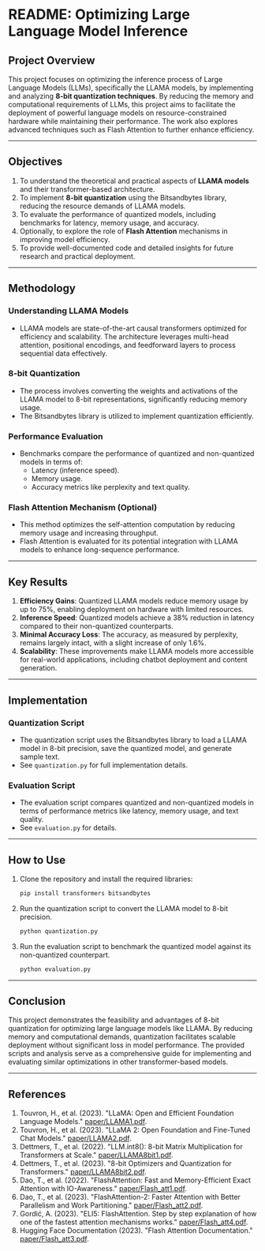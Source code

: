 # README: Optimizing Large Language Model Inference

## **Project Overview**
This project focuses on optimizing the inference process of Large Language Models (LLMs), specifically the LLAMA models, by implementing and analyzing **8-bit quantization techniques**. By reducing the memory and computational requirements of LLMs, this project aims to facilitate the deployment of powerful language models on resource-constrained hardware while maintaining their performance. The work also explores advanced techniques such as Flash Attention to further enhance efficiency.

---

## **Objectives**
1. To understand the theoretical and practical aspects of **LLAMA models** and their transformer-based architecture.
2. To implement **8-bit quantization** using the Bitsandbytes library, reducing the resource demands of LLAMA models.
3. To evaluate the performance of quantized models, including benchmarks for latency, memory usage, and accuracy.
4. Optionally, to explore the role of **Flash Attention** mechanisms in improving model efficiency.
5. To provide well-documented code and detailed insights for future research and practical deployment.

---

## **Methodology**

### **Understanding LLAMA Models**
- LLAMA models are state-of-the-art causal transformers optimized for efficiency and scalability. The architecture leverages multi-head attention, positional encodings, and feedforward layers to process sequential data effectively.

### **8-bit Quantization**
- The process involves converting the weights and activations of the LLAMA model to 8-bit representations, significantly reducing memory usage.
- The Bitsandbytes library is utilized to implement quantization efficiently.

### **Performance Evaluation**
- Benchmarks compare the performance of quantized and non-quantized models in terms of:
  - Latency (inference speed).
  - Memory usage.
  - Accuracy metrics like perplexity and text quality.

### **Flash Attention Mechanism** (Optional)
- This method optimizes the self-attention computation by reducing memory usage and increasing throughput.
- Flash Attention is evaluated for its potential integration with LLAMA models to enhance long-sequence performance.

---

## **Key Results**
1. **Efficiency Gains**: Quantized LLAMA models reduce memory usage by up to 75%, enabling deployment on hardware with limited resources.
2. **Inference Speed**: Quantized models achieve a 38% reduction in latency compared to their non-quantized counterparts.
3. **Minimal Accuracy Loss**: The accuracy, as measured by perplexity, remains largely intact, with a slight increase of only 1.6%.
4. **Scalability**: These improvements make LLAMA models more accessible for real-world applications, including chatbot deployment and content generation.

---

## **Implementation**

### **Quantization Script**
- The quantization script uses the Bitsandbytes library to load a LLAMA model in 8-bit precision, save the quantized model, and generate sample text.
- See `quantization.py` for full implementation details.

### **Evaluation Script**
- The evaluation script compares quantized and non-quantized models in terms of performance metrics like latency, memory usage, and text quality.
- See `evaluation.py` for details.

---

## **How to Use**
1. Clone the repository and install the required libraries:
   ```bash
   pip install transformers bitsandbytes
   ```
2. Run the quantization script to convert the LLAMA model to 8-bit precision.
   ```bash
   python quantization.py
   ```
3. Run the evaluation script to benchmark the quantized model against its non-quantized counterpart.
   ```bash
   python evaluation.py
   ```

---

## **Conclusion**
This project demonstrates the feasibility and advantages of 8-bit quantization for optimizing large language models like LLAMA. By reducing memory and computational demands, quantization facilitates scalable deployment without significant loss in model performance. The provided scripts and analysis serve as a comprehensive guide for implementing and evaluating similar optimizations in other transformer-based models.

---

## **References**

1. Touvron, H., et al. (2023). "LLaMA: Open and Efficient Foundation Language Models." [paper/LLAMA1.pdf](paper/LLAMA1.pdf).  
2. Touvron, H., et al. (2023). "LLaMA 2: Open Foundation and Fine-Tuned Chat Models." [paper/LLAMA2.pdf](paper/LLAMA2.pdf).  
3. Dettmers, T., et al. (2022). "LLM.int8(): 8-bit Matrix Multiplication for Transformers at Scale." [paper/LLAMA8bit1.pdf](paper/LLAMA8bit1.pdf).  
4. Dettmers, T., et al. (2023). "8-bit Optimizers and Quantization for Transformers." [paper/LLAMA8bit2.pdf](paper/LLAMA8bit2.pdf).  
5. Dao, T., et al. (2022). "FlashAttention: Fast and Memory-Efficient Exact Attention with IO-Awareness." [paper/Flash_att1.pdf](paper/Flash_att1.pdf).  
6. Dao, T., et al. (2023). "FlashAttention-2: Faster Attention with Better Parallelism and Work Partitioning." [paper/Flash_att2.pdf](paper/Flash_att2.pdf).  
7. Gordić, A. (2023). "ELI5: FlashAttention. Step by step explanation of how one of the fastest attention mechanisms works." [paper/Flash_att4.pdf](paper/Flash_att4.pdf).  
8. Hugging Face Documentation (2023). "Flash Attention Documentation." [paper/Flash_att3.pdf](paper/Flash_att3.pdf). 

